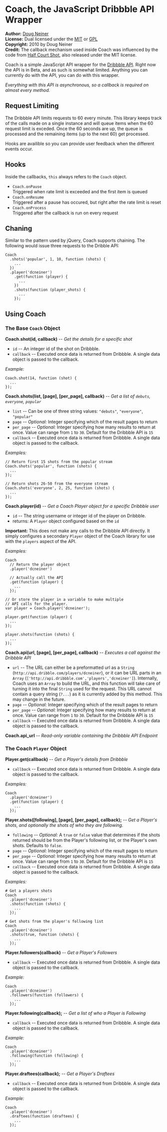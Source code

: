 # Coach, the JavaScript Dribbble API Wrapper

**Author:** [Doug Neiner](http://dougneiner.com)  
**License:** Dual licensed under the [MIT](http://creativecommons.org/licenses/MIT/) or [GPL](http://creativecommons.org/licenses/GPL/2.0/)  
**Copyright:** 2010 by Doug Neiner  
**Credit:** The callback mechanism used inside Coach was influenced by the code from [Half Court Shot](http://code.google.com/p/halfcourtshot/), also released under the MIT license.

Coach is a simple JavaScript API wrapper for the [Dribbble API](http://dribbble.com/api). Right now the API is in Beta, and as such is somewhat limited. Anything you can currently do with the API, you can do with this wrapper.

*Everything with this API is asynchronous, so a callback is required on almost every method.*

## Request Limiting

The Dribbble API limits requests to 60 every minute. This library keeps track of the calls made on a single instance and will queue items when the 60 request limit is exceded. Once the 60 seconds are up, the queue is processed and the remaining items (up to the next 60) get processed.

Hooks are availible so you can provide user feedback when the different events occur.

## Hooks

Inside the callbacks, `this` always refers to the `Coach` object.

* `Coach.onPause`  
  Triggered when rate limit is exceeded and the first item is queued
* `Coach.onResume`  
  Triggered after a pause has occured, but right after the rate limit is reset
* `Coach.onProcess`  
  Triggered after the callback is run on every request
  
## Chaning

Similar to the pattern used by jQuery, Coach supports chaining. The following would issue three requests to the Dribble API:

    Coach
      .shots('popular', 1, 10, function (shots) {
        ...
      })
      .player('dcneiner')
        .get(function (player) {
          ...
        })
        .shots(function (player_shots) {
          ...
        });

## Using Coach

### The Base `Coach` Object

**Coach.shot(id, callback)** -- *Get the details for a specific shot*

* `id` -- An integer id of the shot on Dribbble. 
* `callback` -- Executed once data is returned from Dribbble. A single data object is passed to the callback.

*Example:*

    Coach.shot(14, function (shot) {
      ...
    });
    
    
**Coach.shots(list, [page], [per_page], callback)** -- *Get a list of `debuts`, `everyone`, `popular`*

* `list` -- Can be one of three string values: `"debuts"`, `"everyone"`, `"popular"`
* `page` -- *Optional:* Integer specifying which of the result pages to return
* `per_page` -- *Optional:* Integer specifying how many results to return at once. Value can range from `1` to `30`. Default for the Dribbble API is `15`
* `callback` -- Executed once data is returned from Dribbble. A single data object is passed to the callback.

*Examples:*

    // Return first 15 shots from the popular stream
    Coach.shots('popular', function (shots) {
      ...
    });
    
    // Return shots 26-50 from the everyone stream
    Coach.shots('everyone', 2, 25, function (shots) {
      ...
    });

**Coach.player(id)** -- *Get a Coach Player object for a specific Dribbble user*

* `id` -- The string username or integer id of the player on Dribbble.
* returns: A `Player` object configured based on the `id`

**Important:** This does not make any calls to the Dribbble API directly. It simply configures a secondary `Player` object of the Coach library for use with the `players` aspect of the API.

*Examples:*

    Coach
      // Return the player object
      .player('dcneiner')
      
      // Actually call the API
      .get(function (player) { 
        ...
      });

    // Or store the player in a variable to make multiple 
    // API calls for the player.
    var player = Coach.player('dcneiner');
    
    player.get(function (player) {
      ...
    });

    player.shots(function (shots) {
      ...
    });

**Coach.api(url, [page], [per_page], callback)** -- *Executes a call against the Dribbble API*

* `url` -- The URL can either be a preformatted url as a `String` (`http://api.dribble.com/players/dcneiner`), or it can be URL parts in an `Array` (`['http://api.dribbble.com','players','dcneiner']`). Internally, Coach uses an `Array` to build the URL, and this function will take care of turning it into the final `String` used for the request. This URL cannot contain a query string (`?...`) as it is currently added by this method. This may change in the future.
* `page` -- *Optional:* Integer specifying which of the result pages to return
* `per_page` -- *Optional:* Integer specifying how many results to return at once. Value can range from `1` to `30`. Default for the Dribbble API is `15`
* `callback` -- Executed once data is returned from Dribbble. A single data object is passed to the callback.

**Coach.api_url** -- *Read-only variable containing the Dribbble API Endpoint*

### The Coach `Player` Object

**Player.get(callback)** -- *Get a Player's details from Dribbble*

* `callback` -- Executed once data is returned from Dribbble. A single data object is passed to the callback.

*Examples:*

    Coach
      .player('dcneiner')
      .get(function (player) {
        ...
      });
    
**Player.shots([following], [page], [per_page], callback);** -- *Get a Player's shots, and optionally the shots of who they are following.*

* `following` -- *Optional:* A `true` or `false` value that determines if the shots returned should be from the Player's following list, or the Player's own shots. Defaults to `false`.
* `page` -- *Optional:* Integer specifying which of the result pages to return
* `per_page` -- *Optional:* Integer specifying how many results to return at once. Value can range from `1` to `30`. Default for the Dribbble API is `15`
* `callback` -- Executed once data is returned from Dribbble. A single data object is passed to the callback.

*Examples:*
    
    # Get a players shots
    Coach
      .player('dcneiner')
      .shots(function (shots) {
        ...
      });
    
    # Get shots from the player's following list
    Coach
      .player('dcneiner')
      .shots(true, function (shots) {
        ...
      });

**Player.followers(callback)** -- *Get a Player's Followers*

* `callback` -- Executed once data is returned from Dribbble. A single data object is passed to the callback.

*Example:*

    Coach
      .player('dcneiner')
      .followers(function (followers) {
        ...
      });
    
**Player.following(callback);** -- *Get a list of who a Player is Following*

* `callback` -- Executed once data is returned from Dribbble. A single data object is passed to the callback.

*Example:*

    Coach
      .player('dcneiner')
      .following(function (following) {
        ...
      });
    
**Player.draftees(callback);** -- *Get a Player's Draftees*

* `callback` -- Executed once data is returned from Dribbble. A single data object is passed to the callback.

*Example:*    

    Coach
      .player('dcneiner')
      .draftees(function (draftees) {
        ...
      });